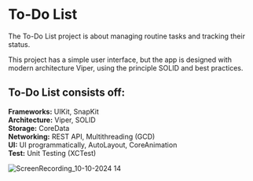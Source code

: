 # To-Do List

The To-Do List project is about managing routine tasks and tracking their status.

This project has a simple user interface, but the app is designed with modern architecture Viper, using the principle SOLID and best practices.

## To-Do List consists off:

**Frameworks:** UIKit, SnapKit  
**Architecture:** Viper, SOLID  
**Storage:** CoreData  
**Networking:** REST API, Multithreading (GCD)  
**UI:** UI programmatically, AutoLayout, CoreAnimation  
**Test:** Unit Testing (XCTest)  


![ScreenRecording_10-10-2024 14](https://github.com/user-attachments/assets/22bbb067-666a-440e-9efd-4cd007359173)

